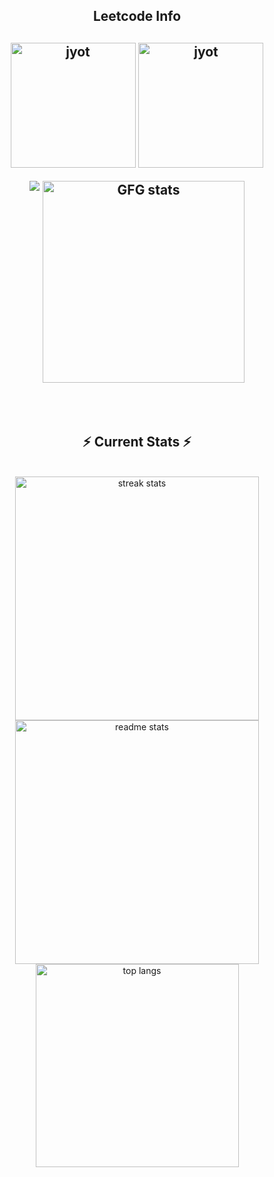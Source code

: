 <div align="center"> 
  
<h2 align="center">Leetcode Info<h2>


  
<p align="center">
  <a href="https://leetcode.com/u/sayanbiswas2468/" target="_blank"><img align="center" src="https://assets.leetcode.com/static_assets/public/images/badges/2024/gif/2024-07.gif" alt="jyot" height="200" width="200" /></a>
  <a href="https://leetcode.com/u/sayanbiswas2468/" target="_blank"><img align="center" src="https://assets.leetcode.com/static_assets/marketing/2024-50.gif" alt="jyot" height="200" width="200" /></a>
</p>
<p align="center">
  <img  align=top flex-grow=1 src="https://leetcard.jacoblin.cool/sayanbiswas2468?theme=dark&font=Nunito&ext=heatmap" /> 
  <img src="https://geeks-for-geeks-stats-card.vercel.app/?username=sayanbiswas2468" alt="GFG stats" height="323px"/>
</p>

<br/>
  <h2 align="center">⚡ Current Stats ⚡</h2>
<br>
<div align=center>
  <img width=390 src="https://streak-stats.demolab.com/?user=sayanbiswas0408&count_private=true&theme=react&border_radius=10" alt="streak stats"/>
  <img width=390 src="https://github-readme-stats.vercel.app/api?username=sayanbiswas0408&show_icons=true&theme=react&rank_icon=github&border_radius=10" alt="readme stats" />
  <img width=325 align="center" src="https://github-readme-stats.vercel.app/api/top-langs/?username=sayanbiswas0408&hide=HTML&langs_count=8&layout=compact&theme=react&border_radius=10&size_weight=0.5&count_weight=0.5&exclude_repo=github-readme-stats" alt="top langs" />
</div>

  <br/>

<br/><br/>

